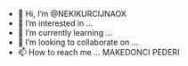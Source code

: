 - 👋 Hi, I’m @NEKIKURCIJNAOX
- 👀 I’m interested in ...
- 🌱 I’m currently learning ...
- 💞️ I’m looking to collaborate on ...
- 📫 How to reach me ...
MAKEDONCI PEDERI
<!---
NEKIKURCIJNAOX/NEKIKURCIJNAOX is a ✨ special ✨ repository because its `README.md` (this file) appears on your GitHub profile.
You can click the Preview link to take a look at your changes.
--->
